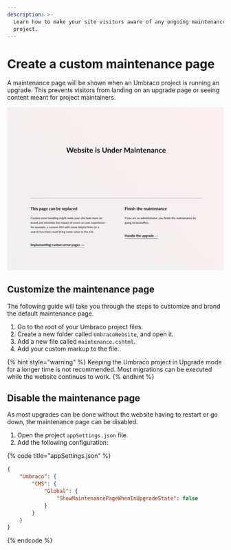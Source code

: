 ```yaml
---
description: >-
  Learn how to make your site visitors aware of any ongoing maintenance on the
  project.
---
```


# Create a custom maintenance page

A maintenance page will be shown when an Umbraco project is running an upgrade. This prevents visitors from landing on an upgrade page or seeing content meant for project maintainers.

![The default maintenance page making site visitors aware of the state of the site.](../../../10/umbraco-cms/tutorials/images/maintenancePage.png)

## Customize the maintenance page

The following guide will take you through the steps to customize and brand the default maintenance page.

1. Go to the root of your Umbraco project files.
2. Create a new folder called `UmbracoWebsite`, and open it.
3. Add a new file called `maintenance.cshtml`.
4. Add your custom markup to the file.

{% hint style="warning" %}
Keeping the Umbraco project in Upgrade mode for a longer time is not recommended. Most migrations can be executed while the website continues to work.
{% endhint %}

## Disable the maintenance page

As most upgrades can be done without the website having to restart or go down, the maintenance page can be disabled.

1. Open the project `appSettings.json` file.
2. Add the following configuration:

{% code title="appSettings.json" %}
```json
{
    "Umbraco": {
        "CMS": {
            "Global": {
                "ShowMaintenancePageWhenInUpgradeState": false
            }
        }
    }
}
```
{% endcode %}


